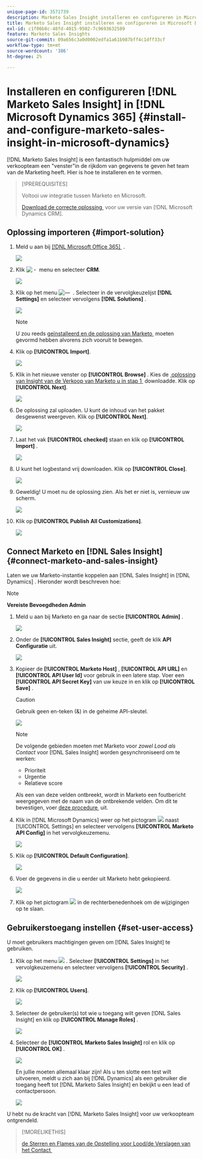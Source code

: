 ```yaml
---
unique-page-id: 3571739
description: Marketo Sales Insight installeren en configureren in Microsoft Dynamics 365 - Marketo Docs - Productdocumentatie
title: Marketo Sales Insight installeren en configureren in Microsoft Dynamics 365
exl-id: c1f06b8c-48fd-4015-9502-7c9693632589
feature: Marketo Sales Insights
source-git-commit: 09a656c3a0d0002edfa1a61b987bff4c1dff33cf
workflow-type: tm+mt
source-wordcount: '386'
ht-degree: 2%

---
```


# Installeren en configureren [!DNL Marketo Sales Insight] in [!DNL Microsoft Dynamics 365] {#install-and-configure-marketo-sales-insight-in-microsoft-dynamics}

[!DNL Marketo Sales Insight] is een fantastisch hulpmiddel om uw verkoopteam een &quot;venster&quot;in de rijkdom van gegevens te geven het team van de Marketing heeft. Hier is hoe te installeren en te vormen.

>[!PREREQUISITES]
>
>Voltooi uw integratie tussen Marketo en Microsoft.
>
>[&#x200B; Download de correcte oplossing &#x200B;](/help/marketo/product-docs/marketo-sales-insight/msi-for-microsoft-dynamics/installing/download-the-marketo-sales-insight-solution-for-microsoft-dynamics.md) voor uw versie van [!DNL Microsoft Dynamics CRM].

## Oplossing importeren {#import-solution}

1. Meld u aan bij [[!DNL Microsoft Office 365] &#x200B;](https://login.microsoftonline.com/) .

   ![](assets/image2015-3-16-15-58-55.png)

1. Klik ![&#x200B; - &#x200B;](assets/image2015-3-16-16-1-13.png) menu en selecteer **CRM**.

   ![](assets/image2015-3-16-16-0-10.png)

1. Klik op het menu ![— &#x200B;](assets/image2015-5-13-10-5-8.png) . Selecteer in de vervolgkeuzelijst **[!DNL Settings]** en selecteer vervolgens **[!DNL Solutions]** .

   ![](assets/image2015-5-13-10-4-1.png)

   >[!NOTE]
   >
   >U zou reeds [&#x200B; geïnstalleerd en de oplossing van Marketo &#x200B;](/help/marketo/product-docs/crm-sync/microsoft-dynamics-sync/sync-setup/microsoft-dynamics-365-with-ropc-connection/step-1-of-4-install.md) moeten gevormd hebben alvorens zich vooruit te bewegen.

1. Klik op **[!UICONTROL Import]**.

   ![](assets/image2014-12-12-9-3a5-3a27.png)

1. Klik in het nieuwe venster op **[!UICONTROL Browse]** . Kies de [&#x200B; oplossing van Insight van de Verkoop van Marketo u in stap 1 &#x200B;](#msi) downloadde. Klik op **[!UICONTROL Next]**.

   ![](assets/image2015-5-13-15-3a38-3a49.png)

1. De oplossing zal uploaden. U kunt de inhoud van het pakket desgewenst weergeven. Klik op **[!UICONTROL Next]**.

   ![](assets/image2014-12-12-9-3a6-3a10.png)

1. Laat het vak **[!UICONTROL checked]** staan en klik op **[!UICONTROL Import]** .

   ![](assets/image2014-12-12-9-3a6-3a19.png)

1. U kunt het logbestand vrij downloaden. Klik op **[!UICONTROL Close]**.

   ![](assets/image2014-12-12-9-3a6-3a29.png)

1. Geweldig! U moet nu de oplossing zien. Als het er niet is, vernieuw uw scherm.

   ![](assets/image2015-5-13-15-3a42-3a29.png)

1. Klik op **[!UICONTROL Publish All Customizations]**.

   ![](assets/image2015-11-10-11-3a15-3a40.png)

## Connect Marketo en [!DNL Sales Insight] {#connect-marketo-and-sales-insight}

Laten we uw Marketo-instantie koppelen aan [!DNL Sales Insight] in [!DNL Dynamics] . Hieronder wordt beschreven hoe:

>[!NOTE]
>
>**Vereiste Bevoegdheden Admin**

1. Meld u aan bij Marketo en ga naar de sectie **[!UICONTROL Admin]** .

   ![](assets/image2014-12-12-9-3a6-3a50.png)

1. Onder de **[!UICONTROL Sales Insight]** sectie, geeft de klik **API Configuratie** uit.

   ![](assets/image2014-12-12-9-3a7-3a0.png)

1. Kopieer de **[!UICONTROL Marketo Host]** , **[!UICONTROL API URL]** en **[!UICONTROL API User Id]** voor gebruik in een latere stap. Voer een **[!UICONTROL API Secret Key]** van uw keuze in en klik op **[!UICONTROL Save]** .

   >[!CAUTION]
   >
   >Gebruik geen en-teken (&amp;) in de geheime API-sleutel.

   ![](assets/image2014-12-12-9-3a7-3a9.png)

   >[!NOTE]
   >
   >De volgende gebieden moeten met Marketo voor _zowel Lood als Contact_ voor [!DNL Sales Insight] worden gesynchroniseerd om te werken:
   >
   > * Prioriteit
   > * Urgentie
   > * Relatieve score
   >
   >Als een van deze velden ontbreekt, wordt in Marketo een foutbericht weergegeven met de naam van de ontbrekende velden. Om dit te bevestigen, voer [&#x200B; deze procedure &#x200B;](/help/marketo/product-docs/marketo-sales-insight/msi-for-microsoft-dynamics/setting-up-and-using/required-fields-for-syncing-marketo-with-dynamics.md) uit.

1. Klik in [!DNL Microsoft Dynamics] weer op het pictogram ![](assets/image2015-5-13-15-3a49-3a19.png) naast [!UICONTROL Settings] en selecteer vervolgens **[!UICONTROL Marketo API Config]** in het vervolgkeuzemenu.

   ![](assets/image2015-5-13-16-3a4-3a1.png)

1. Klik op **[!UICONTROL Default Configuration]**.

   ![](assets/image2015-5-13-16-3a5-3a2.png)

1. Voer de gegevens in die u eerder uit Marketo hebt gekopieerd.

   ![](assets/image2015-5-13-16-3a7-3a6.png)

1. Klik op het pictogram ![](assets/image2015-5-13-16-3a8-3a51.png) in de rechterbenedenhoek om de wijzigingen op te slaan.

## Gebruikerstoegang instellen {#set-user-access}

U moet gebruikers machtigingen geven om [!DNL Sales Insight] te gebruiken.

1. Klik op het menu ![](assets/image2015-5-13-10-3a5-3a8.png) . Selecteer **[!UICONTROL Settings]** in het vervolgkeuzemenu en selecteer vervolgens **[!UICONTROL Security]** .

   ![](assets/image2015-5-13-16-3a12-3a12.png)

1. Klik op **[!UICONTROL Users]**.

   ![](assets/image2015-4-29-14-3a57-3a46.png)

1. Selecteer de gebruiker(s) tot wie u toegang wilt geven [!DNL Sales Insight] en klik op **[!UICONTROL Manage Roles]** .

   ![](assets/image2015-4-29-14-3a59-3a31.png)

1. Selecteer de **[!UICONTROL Marketo Sales Insight]** rol en klik op **[!UICONTROL OK]** .

   ![](assets/image2014-12-12-9-3a9-3a22.png)

   En jullie moeten allemaal klaar zijn! Als u ten slotte een test wilt uitvoeren, meldt u zich aan bij [!DNL Dynamics] als een gebruiker die toegang heeft tot [!DNL Marketo Sales Insight] en bekijkt u een lead of contactpersoon.

   ![](assets/image2015-4-29-15-3a2-3a27.png)

U hebt nu de kracht van [!DNL Marketo Sales Insight] voor uw verkoopteam ontgrendeld.

>[!MORELIKETHIS]
>
>[&#x200B; de Sterren en Flames van de Opstelling voor Lood/de Verslagen van het Contact &#x200B;](/help/marketo/product-docs/marketo-sales-insight/msi-for-microsoft-dynamics/setting-up-and-using/setting-up-stars-and-flames-for-lead-contact-records.md)
